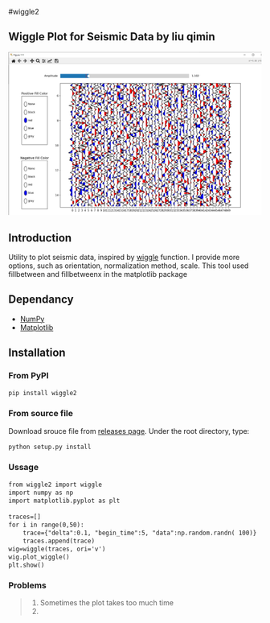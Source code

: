 #wiggle2

## Wiggle Plot for Seismic Data by liu qimin 

![Alt text](screenshot.png "ScreenShot")


## Introduction
Utility to plot seismic data, inspired by [wiggle](https://github.com/lijunzh/wiggle) function.
I provide more options, such as orientation, normalization method, scale. 
This tool used fillbetween and fillbetweenx in the matplotlib package

## Dependancy
- [NumPy](http://www.numpy.org/)
- [Matplotlib](http://matplotlib.org/)

## Installation
### From PyPI
```
pip install wiggle2
```

### From source file
Download srouce file from [releases page](https://github.com/gatechzhu/wiggle/releases). Under the root directory, type:

```
python setup.py install
```
### Ussage
```
from wiggle2 import wiggle
import numpy as np
import matplotlib.pyplot as plt

traces=[]
for i in range(0,50):
    trace={"delta":0.1, "begin_time":5, "data":np.random.randn( 100)}
    traces.append(trace)
wig=wiggle(traces, ori='v')
wig.plot_wiggle()
plt.show()

```
### Problems
> 1. Sometimes the plot takes too much time
> 2. 
